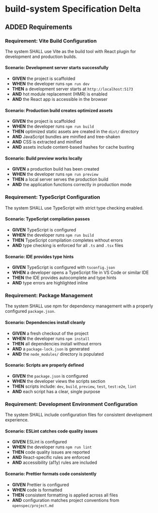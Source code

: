# build-system Specification Delta

## ADDED Requirements

### Requirement: Vite Build Configuration
The system SHALL use Vite as the build tool with React plugin for development and production builds.

#### Scenario: Development server starts successfully
- **GIVEN** the project is scaffolded
- **WHEN** the developer runs `npm run dev`
- **THEN** a development server starts at `http://localhost:5173`
- **AND** hot module replacement (HMR) is enabled
- **AND** the React app is accessible in the browser

#### Scenario: Production build creates optimized assets
- **GIVEN** the project is scaffolded
- **WHEN** the developer runs `npm run build`
- **THEN** optimized static assets are created in the `dist/` directory
- **AND** JavaScript bundles are minified and tree-shaken
- **AND** CSS is extracted and minified
- **AND** assets include content-based hashes for cache busting

#### Scenario: Build preview works locally
- **GIVEN** a production build has been created
- **WHEN** the developer runs `npm run preview`
- **THEN** a local server serves the production build
- **AND** the application functions correctly in production mode

### Requirement: TypeScript Configuration
The system SHALL use TypeScript with strict type checking enabled.

#### Scenario: TypeScript compilation passes
- **GIVEN** TypeScript is configured
- **WHEN** the developer runs `npm run build`
- **THEN** TypeScript compilation completes without errors
- **AND** type checking is enforced for all `.ts` and `.tsx` files

#### Scenario: IDE provides type hints
- **GIVEN** TypeScript is configured with `tsconfig.json`
- **WHEN** a developer opens a TypeScript file in VS Code or similar IDE
- **THEN** the IDE provides autocomplete and type hints
- **AND** type errors are highlighted inline

### Requirement: Package Management
The system SHALL use npm for dependency management with a properly configured `package.json`.

#### Scenario: Dependencies install cleanly
- **GIVEN** a fresh checkout of the project
- **WHEN** the developer runs `npm install`
- **THEN** all dependencies install without errors
- **AND** a `package-lock.json` is generated
- **AND** the `node_modules/` directory is populated

#### Scenario: Scripts are properly defined
- **GIVEN** the `package.json` is configured
- **WHEN** the developer views the scripts section
- **THEN** scripts include: `dev`, `build`, `preview`, `test`, `test:e2e`, `lint`
- **AND** each script has a clear, single purpose

### Requirement: Development Environment Configuration
The system SHALL include configuration files for consistent development experience.

#### Scenario: ESLint catches code quality issues
- **GIVEN** ESLint is configured
- **WHEN** the developer runs `npm run lint`
- **THEN** code quality issues are reported
- **AND** React-specific rules are enforced
- **AND** accessibility (a11y) rules are included

#### Scenario: Prettier formats code consistently
- **GIVEN** Prettier is configured
- **WHEN** code is formatted
- **THEN** consistent formatting is applied across all files
- **AND** configuration matches project conventions from `openspec/project.md`
